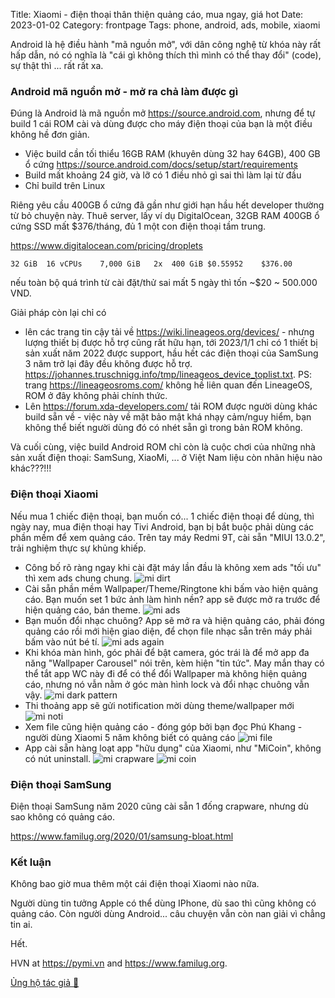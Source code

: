 Title: Xiaomi - điện thoại thân thiện quảng cáo, mua ngay, giá hot
Date: 2023-01-02
Category: frontpage
Tags: phone, android, ads, mobile, xiaomi

Android là hệ điều hành "mã nguồn mở", với dân công nghệ từ khóa này rất hấp dẫn, nó có nghĩa là "cái gì không thích thì mình có thể thay đổi" (code), sự thật thì ... rất rất xa.

### Android mã nguồn mở - mở ra chả làm được gì
Đúng là Android là mã nguồn mở <https://source.android.com>, nhưng để tự build 1 cái ROM cài và dùng được cho máy điện thoại của bạn là một điều không hề đơn giản.

- Việc build cần tối thiểu 16GB RAM (khuyên dùng 32 hay 64GB), 400 GB ổ cứng <https://source.android.com/docs/setup/start/requirements>
- Build mất khoảng 24 giờ, và lỡ có 1 điều nhỏ gì sai thì làm lại từ đầu
- Chỉ build trên Linux

Riêng yêu cầu 400GB ổ cứng đã gần như giới hạn hầu hết developer thường từ bỏ chuyện này. Thuê server, lấy ví dụ DigitalOcean, 32GB RAM 400GB ổ cứng SSD mất $376/tháng, đủ 1 một con điện thoại tầm trung.

<https://www.digitalocean.com/pricing/droplets>
```
32 GiB	16 vCPUs	7,000 GiB	2x	400 GiB	$0.55952	$376.00
```
nếu toàn bộ quá trình từ cài đặt/thử sai mất 5 ngày thì tốn ~$20 ~ 500.000 VND.

Giải pháp còn lại chỉ có

- lên các trang tin cậy tải về <https://wiki.lineageos.org/devices/> - nhưng lượng thiết bị được hỗ trợ cũng rất hữu hạn, tới 2023/1/1 chỉ có 1 thiết bị sản xuất năm 2022 được support, hầu hết các điện thoại của SamSung 3 năm trở lại đây đều không được hỗ trợ. <https://johannes.truschnigg.info/tmp/lineageos_device_toplist.txt>. PS: trang https://lineageosroms.com/ không hề liên quan đến LineageOS, ROM ở đây không phải chính thức.
- Lên <https://forum.xda-developers.com/> tải ROM được người dùng khác build sẵn về - việc này về mặt bảo mật khá nhạy cảm/nguy hiểm, bạn không thể biết người dùng đó có nhét sẵn gì trong bản ROM không.

Và cuối cùng, việc build Android ROM chỉ còn là cuộc chơi của những nhà sản xuất điện thoại: SamSung, XiaoMi, ... ở Việt Nam liệu còn nhãn hiệu nào khác???!!!

### Điện thoại Xiaomi
Nếu mua 1 chiếc điện thoại, bạn muốn có... 1 chiếc điện thoại để dùng, thì ngày nay, mua điện thoại hay Tivi Android, bạn bị bắt buộc phải dùng các phần mềm để xem quảng cáo. Trên tay máy Redmi 9T, cài sẵn "MIUI 13.0.2", trải nghiệm thực sự khủng khiếp.

- Công bố rõ ràng ngay khi cài đặt máy lần đầu là không xem ads "tối ưu" thì xem ads chung chung.
![mi dirt]({static}/images/midirt.jpeg)
- Cài sẵn phần mềm Wallpaper/Theme/Ringtone khi bấm vào hiện quảng cáo. Bạn muốn set 1 bức ảnh làm hình nền? app sẽ được mở ra trước để hiện quảng cáo, bán theme.
![mi ads]({static}/images/miads.jpeg)
- Bạn muốn đổi nhạc chuông? App sẽ mở ra và hiện quảng cáo, phải đóng quảng cáo rồi mới hiện giao diện, để chọn file nhạc sẵn trên máy phải bấm vào nút bé tí.
![mi ads again]({static}/images/mitune.jpeg)
- Khi khóa màn hình, góc phải để bật camera, góc trái là để mở app đa năng "Wallpaper Carousel" nói trên, kèm hiện "tin tức". May mắn thay có thể tắt app WC này đi để có thể đổi Wallpaper mà không hiện quảng cáo, nhưng nó vẫn nằm ở góc màn hình lock và đổi nhạc chuông vẫn vậy.
![mi dark pattern]({static}/images/midark.jpeg)
- Thi thoảng app sẽ gửi notification mời dùng theme/wallpaper mới
![mi noti]({static}/images/minoti.jpeg)
- Xem file cũng hiện quảng cáo - đóng góp bởi bạn đọc Phú Khang - người dùng Xiaomi 5 năm không biết có quảng cáo
![mi file]({static}/images/mifile.jpeg)
- App cài sẵn hàng loạt app "hữu dụng" của Xiaomi, như "MiCoin", không có nút uninstall.
![mi crapware]({static}/images/miapp.jpeg)
![mi coin]({static}/images/micoin.jpeg)


### Điện thoại SamSung
Điện thoại SamSung năm 2020 cũng cài sẵn 1 đống crapware, nhưng dù sao không có quảng cáo.

<https://www.familug.org/2020/01/samsung-bloat.html>

### Kết luận
Không bao giờ mua thêm một cái điện thoại Xiaomi nào nữa.

Người dùng tin tưởng Apple có thể dùng IPhone, dù sao thì cũng không có quảng cáo. Còn người dùng Android... câu chuyện vẫn còn nan giải vì chẳng tin ai.

Hết.

HVN at <https://pymi.vn> and <https://www.familug.org>.

[Ủng hộ tác giả 🍺](https://www.familug.org/p/ung-ho.html)

